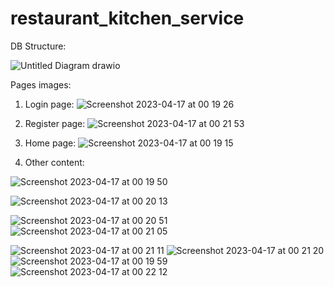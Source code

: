 # restaurant_kitchen_service

DB Structure:

![Untitled Diagram drawio](https://user-images.githubusercontent.com/116642541/232430320-61d75d2d-8d5b-4362-b327-f10e66b2c332.png)

Pages images:
1. Login page:
![Screenshot 2023-04-17 at 00 19 26](https://user-images.githubusercontent.com/116642541/232430678-6cac45f1-a11d-41a1-bac5-980879cb9916.png)

2. Register page:
![Screenshot 2023-04-17 at 00 21 53](https://user-images.githubusercontent.com/116642541/232430823-7b7d7529-c8d3-4249-bfae-36d9f2e47af7.png)

3. Home page:
![Screenshot 2023-04-17 at 00 19 15](https://user-images.githubusercontent.com/116642541/232422662-b6a0be43-6872-4ab5-98f4-38764cf2ae76.png)

4. Other content:

![Screenshot 2023-04-17 at 00 19 50](https://user-images.githubusercontent.com/116642541/232431368-76e8068b-614d-4899-8e57-286d04944cdb.png)

![Screenshot 2023-04-17 at 00 20 13](https://user-images.githubusercontent.com/116642541/232431411-06f2f312-e1bc-493b-b6bc-b87daf03d9d3.png)

![Screenshot 2023-04-17 at 00 20 51](https://user-images.githubusercontent.com/116642541/232431457-0c6a8cb9-093f-4946-a92f-6032f0fab561.png)
![Screenshot 2023-04-17 at 00 21 05](https://user-images.githubusercontent.com/116642541/232431484-c7413e22-a473-49f1-bcfc-12c7d374a508.png)

![Screenshot 2023-04-17 at 00 21 11](https://user-images.githubusercontent.com/116642541/232431527-e6ca4c7e-eb22-4b2c-9036-eb618bd0561d.png)
![Screenshot 2023-04-17 at 00 21 20](https://user-images.githubusercontent.com/116642541/232431564-5e96eca8-965e-460f-8a6d-1f75e97ff162.png)
![Screenshot 2023-04-17 at 00 19 59](https://user-images.githubusercontent.com/116642541/232431632-f03674f3-634a-4d1c-9741-984771af7b82.png)
![Screenshot 2023-04-17 at 00 22 12](https://user-images.githubusercontent.com/116642541/232431663-0cce7d2b-5c64-45bc-9430-684851645ef9.png)
